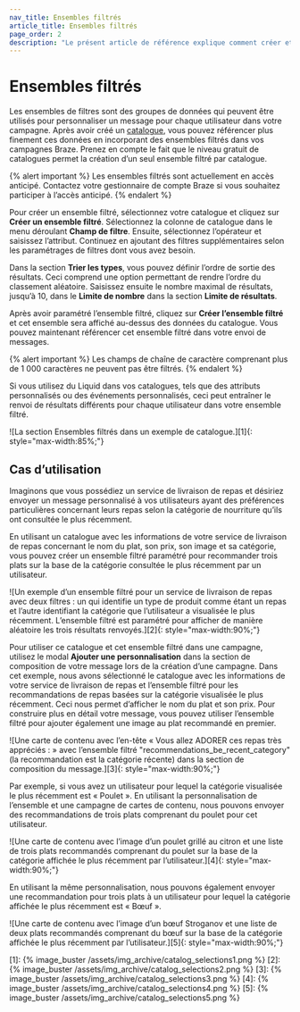 ```yaml
---
nav_title: Ensembles filtrés
article_title: Ensembles filtrés
page_order: 2
description: "Le présent article de référence explique comment créer et utiliser des ensembles de filtres avec vos catalogues pour référencer des données dans vos campagnes Braze."
---
```


# Ensembles filtrés

Les ensembles de filtres sont des groupes de données qui peuvent être utilisés pour personnaliser un message pour chaque utilisateur dans votre campagne. Après avoir créé un [catalogue]({{site.baseurl}}/user_guide/personalization_and_dynamic_content/catalog/), vous pouvez référencer plus finement ces données en incorporant des ensembles filtrés dans vos campagnes Braze. Prenez en compte le fait que le niveau gratuit de catalogues permet la création d’un seul ensemble filtré par catalogue.

{% alert important %}
Les ensembles filtrés sont actuellement en accès anticipé. Contactez votre gestionnaire de compte Braze si vous souhaitez participer à l’accès anticipé.
{% endalert %}

Pour créer un ensemble filtré, sélectionnez votre catalogue et cliquez sur **Créer un ensemble filtré**. Sélectionnez la colonne de catalogue dans le menu déroulant **Champ de filtre**. Ensuite, sélectionnez l’opérateur et saisissez l’attribut. Continuez en ajoutant des filtres supplémentaires selon les paramétrages de filtres dont vous avez besoin.

Dans la section **Trier les types**, vous pouvez définir l’ordre de sortie des résultats. Ceci comprend une option permettant de rendre l’ordre du classement aléatoire. Saisissez ensuite le nombre maximal de résultats, jusqu’à 10, dans le **Limite de nombre** dans la section **Limite de résultats**.

Après avoir paramétré l’ensemble filtré, cliquez sur **Créer l’ensemble filtré** et cet ensemble sera affiché au-dessus des données du catalogue. Vous pouvez maintenant référencer cet ensemble filtré dans votre envoi de messages.

{% alert important %}
Les champs de chaîne de caractère comprenant plus de 1 000 caractères ne peuvent pas être filtrés.
{% endalert %}

Si vous utilisez du Liquid dans vos catalogues, tels que des attributs personnalisés ou des événements personnalisés, ceci peut entraîner le renvoi de résultats différents pour chaque utilisateur dans votre ensemble filtré.

![La section Ensembles filtrés dans un exemple de catalogue.][1]{: style="max-width:85%;"}

## Cas d’utilisation

Imaginons que vous possédiez un service de livraison de repas et désiriez envoyer un message personnalisé à vos utilisateurs ayant des préférences particulières concernant leurs repas selon la catégorie de nourriture qu’ils ont consultée le plus récemment.

En utilisant un catalogue avec les informations de votre service de livraison de repas concernant le nom du plat, son prix, son image et sa catégorie, vous pouvez créer un ensemble filtré paramétré pour recommander trois plats sur la base de la catégorie consultée le plus récemment par un utilisateur.

![Un exemple d’un ensemble filtré pour un service de livraison de repas avec deux filtres : un qui identifie un type de produit comme étant un repas et l’autre identifiant la catégorie que l’utilisateur a visualisée le plus récemment. L’ensemble filtré est paramétré pour afficher de manière aléatoire les trois résultats renvoyés.][2]{: style="max-width:90%;"}

Pour utiliser ce catalogue et cet ensemble filtré dans une campagne, utilisez le modal **Ajouter une personnalisation** dans la section de composition de votre message lors de la création d’une campagne. Dans cet exemple, nous avons sélectionné le catalogue avec les informations de votre service de livraison de repas et l’ensemble filtré pour les recommandations de repas basées sur la catégorie visualisée le plus récemment. Ceci nous permet d’afficher le nom du plat et son prix. Pour construire plus en détail votre message, vous pouvez utiliser l’ensemble filtré pour ajouter également une image au plat recommandé en premier.

![Une carte de contenu avec l’en-tête « Vous allez ADORER ces repas très appréciés : » avec l’ensemble filtré "recommendations_be_recent_category" (la recommandation est la catégorie récente) dans la section de composition du message.][3]{: style="max-width:90%;"}

Par exemple, si vous avez un utilisateur pour lequel la catégorie visualisée le plus récemment est « Poulet ». En utilisant la personnalisation de l’ensemble et une campagne de cartes de contenu, nous pouvons envoyer des recommandations de trois plats comprenant du poulet pour cet utilisateur.

![Une carte de contenu avec l’image d’un poulet grillé au citron et une liste de trois plats recommandés comprenant du poulet sur la base de la catégorie affichée le plus récemment par l’utilisateur.][4]{: style="max-width:90%;"}

En utilisant la même personnalisation, nous pouvons également envoyer une recommandation pour trois plats à un utilisateur pour lequel la catégorie affichée le plus récemment est « Bœuf ».

![Une carte de contenu avec l’image d’un bœuf Stroganov et une liste de deux plats recommandés comprenant du bœuf sur la base de la catégorie affichée le plus récemment par l’utilisateur.][5]{: style="max-width:90%;"}


[1]: {% image_buster /assets/img_archive/catalog_selections1.png %}
[2]: {% image_buster /assets/img_archive/catalog_selections2.png %}
[3]: {% image_buster /assets/img_archive/catalog_selections3.png %}
[4]: {% image_buster /assets/img_archive/catalog_selections4.png %}
[5]: {% image_buster /assets/img_archive/catalog_selections5.png %}